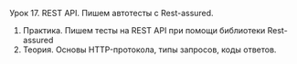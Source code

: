Урок 17. REST API. Пишем автотесты с Rest-assured. 
1. Практика. Пишем тесты на REST API при помощи библиотеки Rest-assured
2. Теория. Основы HTTP-протокола, типы запросов, коды ответов.

